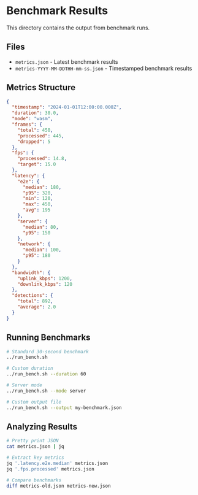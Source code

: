 # Benchmark Results

This directory contains the output from benchmark runs.

## Files

- `metrics.json` - Latest benchmark results
- `metrics-YYYY-MM-DDTHH-mm-ss.json` - Timestamped benchmark results

## Metrics Structure

```json
{
  "timestamp": "2024-01-01T12:00:00.000Z",
  "duration": 30.0,
  "mode": "wasm",
  "frames": {
    "total": 450,
    "processed": 445,
    "dropped": 5
  },
  "fps": {
    "processed": 14.8,
    "target": 15.0
  },
  "latency": {
    "e2e": {
      "median": 180,
      "p95": 320,
      "min": 120,
      "max": 450,
      "avg": 195
    },
    "server": {
      "median": 80,
      "p95": 150
    },
    "network": {
      "median": 100,
      "p95": 180
    }
  },
  "bandwidth": {
    "uplink_kbps": 1200,
    "downlink_kbps": 120
  },
  "detections": {
    "total": 892,
    "average": 2.0
  }
}
```

## Running Benchmarks

```bash
# Standard 30-second benchmark
../run_bench.sh

# Custom duration
../run_bench.sh --duration 60

# Server mode
../run_bench.sh --mode server

# Custom output file
../run_bench.sh --output my-benchmark.json
```

## Analyzing Results

```bash
# Pretty print JSON
cat metrics.json | jq

# Extract key metrics
jq '.latency.e2e.median' metrics.json
jq '.fps.processed' metrics.json

# Compare benchmarks
diff metrics-old.json metrics-new.json
```
